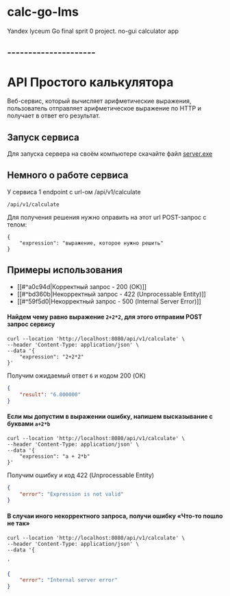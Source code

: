 # calc-go-lms
Yandex lyceum Go final sprit 0 project. no-gui calculator app 


## ---------------------
# API Простого калькулятора

Веб-сервис, который вычисляет арифметические выражения, пользователь отправляет арифметическое выражение по HTTP и получает в ответ его результат.

## Запуск сервиса

Для запуска сервера на своём компьютере скачайте файл [server.exe](https://github.com/sklerakuku/calc-go-lms/releases/tag/exe)


## Немного о работе сервиса

У сервиса 1 endpoint с url-ом /api/v1/calculate

```
/api/v1/calculate
```

Для получения решения нужно оправить на этот url POST-запрос с телом:

```
{
    "expression": "выражение, которое нужно решить"
}
```

## Примеры использования

- [[#^a0c94d|Корректный запрос - 200 (OK)]]
- [[#^bd360b|Некорректный запрос - 422 (Unprocessable Entity)]]
- [[#^59f5d0|Некорректный запрос - 500 (Internal Server Error)]]


#### Найдем чему равно выражение `2+2*2`, для этого отправим POST запрос сервису 

```cURL
curl --location 'http://localhost:8080/api/v1/calculate' \
--header 'Content-Type: application/json' \
--data '{
	"expression": "2+2*2"
}'
```

Получим ожидаемый ответ `6` и кодом 200 (OK)

```JSON
{
    "result": "6.000000"
}
```

#### Если мы допустим в выражении ошибку, напишем высказывание с буквами `a+2*b` 

```cURL
curl --location 'http://localhost:8080/api/v1/calculate' \
--header 'Content-Type: application/json' \
--data '{
    "expression": "a + 2*b"
}'
```

Получим ошибку и код 422 (Unprocessable Entity)

```JSON
{
    "error": "Expression is not valid"
}
```

#### В случаи иного некорректного запроса, получи ошибку  «Что-то пошло не так» 

```cURL
curl --location 'http://localhost:8080/api/v1/calculate' \
--header 'Content-Type: application/json' \
--data '{
    
'
```

```JSON
{
    "error": "Internal server error"
}
```

